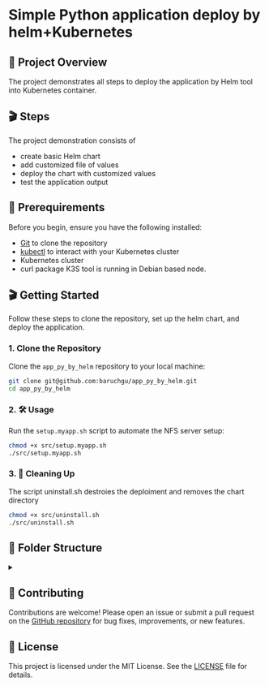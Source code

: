 # Simple Python application deploy by helm+Kubernetes
## 📌 Project Overview
The project demonstrates all steps to deploy the application by Helm tool into Kubernetes container.

## 🎬 Steps
The project demonstration consists of 
- create basic Helm chart
- add customized file of values
- deploy the chart with customized values
- test the application output

## 🔗 Prerequirements
Before you begin, ensure you have the following installed:
- [Git](https://git-scm.com/) to clone the repository
- [kubectl](https://kubernetes.io/docs/tasks/tools/) to interact with your Kubernetes cluster
- Kubernetes cluster
- curl package
K3S tool is running in Debian based node.  

## 🎬 Getting Started

Follow these steps to clone the repository, set up the helm chart, and deploy the application.

### 1. Clone the Repository

Clone the `app_py_by_helm` repository to your local machine:

```bash
git clone git@github.com:baruchgu/app_py_by_helm.git
cd app_py_by_helm
```

### 2. 🛠️ Usage
Run the `setup.myapp.sh` script to automate the NFS server setup:

```bash
chmod +x src/setup.myapp.sh
./src/setup.myapp.sh
```
### 3. 🛁 Cleaning Up
The script uninstall.sh destroies the deploiment and removes the chart directory
```bash
chmod +x src/uninstall.sh
./src/uninstall.sh
```

## 📁 Folder Structure
<details><summary></summary>

📁 <span style="display: inline-block; margin-right: 20px;">[app_py_by_helm/](./)</span> Root directory   
  - 📄 <span style="display: inline-block; margin-right: 20px;">[README.md](./README.md)</span> Project overview  
  - 📄 <span style="display: inline-block; margin-right: 20px;">[TASK.md](./TASK.md)</span> The task description  
  - 📄 <span style="display: inline-block; margin-right: 20px;">[LICENSE](./LICENSE)</span> MIT License note  
  - 📂 <span style="display: inline-block; margin-right: 20px;">[src](./src)</span> Project setup scripts
    - 📜 <span style="display: inline-block; margin-right: 20px;">[setup.myapp.sh](./src/setup.myapp.sh)</span> Main setup script   
    - 📜 <span style="display: inline-block; margin-right: 20px;">[uninstall.sh](./src/uninstall.sh)</span> Clean up script  

</details>

## 💉 Contributing
Contributions are welcome! Please open an issue or submit a pull request on the [GitHub repository](https://github.com/baruchgu/app_py_by_helm) for bug fixes, improvements, or new features.

## 🪪 License
This project is licensed under the MIT License. See the [LICENSE](LICENSE) file for details.


